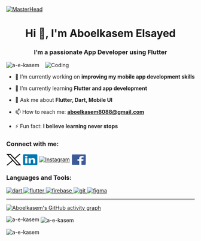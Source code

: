 [![MasterHead](https://firebasestorage.googleapis.com/v0/b/flexi-coding.appspot.com/o/dempgi7-520f8d5f-63d4-4453-8822-dbc149ae27f8.gif?alt=media&token=91c0c7b2-93c3-4029-b011-1a8703c5730d)](https://github.com/a-e-kasem)

<h1 align="center">Hi 👋, I'm Aboelkasem Elsayed</h1>
<h3 align="center">I’m a passionate App Developer using Flutter</h3>
<img align="right" alt="Coding" width="400" src="https://cdn.dribbble.com/users/1162077/screenshots/3848914/programmer.gif">

<p align="left"> <img src="https://komarev.com/ghpvc/?username=a-e-kasem&label=Profile%20views&color=0e75b6&style=flat" alt="a-e-kasem" /> </p>

- 🔭 I’m currently working on **improving my mobile app development skills**

- 🌱 I’m currently learning **Flutter and app development**

- 💬 Ask me about **Flutter, Dart, Mobile UI**

- 📫 How to reach me: **aboelkasem8088@gmail.com**

- ⚡ Fun fact: **I believe learning never stops**

<h3 align="left">Connect with me:</h3>
<p align="left">
<a href="https://x.com/a_e_kasem" target="blank"><img align="center" src="https://raw.githubusercontent.com/devicons/devicon/master/icons/twitter/twitter-original.svg" alt="X" height="30" width="40" /></a>
<a href="https://www.linkedin.com/in/a-e-kasem/" target="blank"><img align="center" src="https://raw.githubusercontent.com/devicons/devicon/master/icons/linkedin/linkedin-original.svg" alt="LinkedIn" height="30" width="40" /></a>
<a href="https://www.instagram.com/a_e_kasem/" target="blank"><img align="center" src="https://raw.githubusercontent.com/rahuldkjain/github-profile-readme-generator/master/src/images/icons/Social/instagram.svg" alt="Instagram" height="30" width="40" /></a>
<a href="https://www.facebook.com/aboelkasem.elsayed" target="blank"><img align="center" src="https://raw.githubusercontent.com/devicons/devicon/master/icons/facebook/facebook-original.svg" alt="Facebook" height="30" width="40" /></a>
</p>

<h3 align="left">Languages and Tools:</h3>
<p align="left">
  <a href="https://dart.dev" target="_blank"> <img src="https://www.vectorlogo.zone/logos/dartlang/dartlang-icon.svg" alt="dart" width="40" height="40"/> </a>
  <a href="https://flutter.dev" target="_blank"> <img src="https://www.vectorlogo.zone/logos/flutterio/flutterio-icon.svg" alt="flutter" width="40" height="40"/> </a>
  <a href="https://firebase.google.com/" target="_blank"> <img src="https://www.vectorlogo.zone/logos/firebase/firebase-icon.svg" alt="firebase" width="40" height="40"/> </a>
  <a href="https://git-scm.com/" target="_blank"> <img src="https://www.vectorlogo.zone/logos/git-scm/git-scm-icon.svg" alt="git" width="40" height="40"/> </a>
  <a href="https://www.figma.com/" target="_blank"> <img src="https://www.vectorlogo.zone/logos/figma/figma-icon.svg" alt="figma" width="40" height="40"/> </a>
</p>

---

[![Aboelkasem's GitHub activity graph](https://activity-graph.herokuapp.com/graph?username=a-e-kasem&theme=xcode)](https://github.com/a-e-kasem)

<p><img align="left" src="https://github-readme-stats.vercel.app/api/top-langs?username=a-e-kasem&show_icons=true&locale=en&layout=compact&theme=tokyonight" alt="a-e-kasem" /></p>

<p>&nbsp;<img align="center" src="https://github-readme-stats.vercel.app/api?username=a-e-kasem&show_icons=true&locale=en&theme=tokyonight" alt="a-e-kasem" /></p>

<p><img align="center" src="https://github-readme-streak-stats.herokuapp.com/?user=a-e-kasem&theme=tokyonight" alt="a-e-kasem" /></p>
